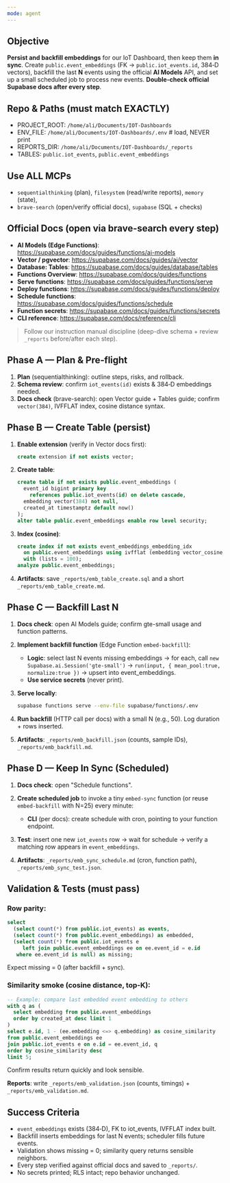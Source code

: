 ```yaml
---
mode: agent
---
```


## Objective
**Persist and backfill embeddings** for our IoT Dashboard, then keep them **in sync**. Create `public.event_embeddings` (FK → `public.iot_events.id`, 384‑D vectors), backfill the last **N** events using the official **AI Models** API, and set up a small scheduled job to process new events. **Double‑check official Supabase docs after every step**.

## Repo & Paths (must match EXACTLY)
- PROJECT_ROOT: `/home/ali/Documents/IOT-Dashboards`
- ENV_FILE: `/home/ali/Documents/IOT-Dashboards/.env`  # load, NEVER print
- REPORTS_DIR: `/home/ali/Documents/IOT-Dashboards/_reports`
- TABLES: `public.iot_events`, `public.event_embeddings`

## Use ALL MCPs
- `sequentialthinking` (plan), `filesystem` (read/write reports), `memory` (state),
- `brave-search` (open/verify official docs), `supabase` (SQL + checks)

## Official Docs (open via brave-search every step)
- **AI Models (Edge Functions)**: https://supabase.com/docs/guides/functions/ai-models
- **Vector / pgvector**: https://supabase.com/docs/guides/ai/vector
- **Database: Tables**: https://supabase.com/docs/guides/database/tables
- **Functions Overview**: https://supabase.com/docs/guides/functions
- **Serve functions**: https://supabase.com/docs/guides/functions/serve
- **Deploy functions**: https://supabase.com/docs/guides/functions/deploy
- **Schedule functions**: https://supabase.com/docs/guides/functions/schedule
- **Function secrets**: https://supabase.com/docs/guides/functions/secrets
- **CLI reference**: https://supabase.com/docs/reference/cli

> Follow our instruction manual discipline (deep-dive schema + review `_reports` before/after each step).

## Phase A — Plan & Pre‑flight
1) **Plan** (sequentialthinking): outline steps, risks, and rollback.
2) **Schema review**: confirm `iot_events(id)` exists & 384‑D embeddings needed.
3) **Docs check** (brave-search): open Vector guide + Tables guide; confirm `vector(384)`, IVFFLAT index, cosine distance syntax.

## Phase B — Create Table (persist)
1) **Enable extension** (verify in Vector docs first):
   ```sql
   create extension if not exists vector;
   ```

2) **Create table**:
   ```sql
   create table if not exists public.event_embeddings (
     event_id bigint primary key
       references public.iot_events(id) on delete cascade,
     embedding vector(384) not null,
     created_at timestamptz default now()
   );
   alter table public.event_embeddings enable row level security;
   ```

3) **Index (cosine)**:
   ```sql
   create index if not exists event_embeddings_embedding_idx
     on public.event_embeddings using ivfflat (embedding vector_cosine_ops)
     with (lists = 100);
   analyze public.event_embeddings;
   ```

4) **Artifacts**: save `_reports/emb_table_create.sql` and a short `_reports/emb_table_create.md`.

## Phase C — Backfill Last N

1) **Docs check**: open AI Models guide; confirm gte-small usage and function patterns.

2) **Implement backfill function** (Edge Function `embed-backfill`):
   - **Logic**: select last N events missing embeddings → for each, call `new Supabase.ai.Session('gte-small')` → `run(input, { mean_pool:true, normalize:true })` → upsert into event_embeddings.
   - **Use service secrets** (never print).

3) **Serve locally**:
   ```bash
   supabase functions serve --env-file supabase/functions/.env
   ```

4) **Run backfill** (HTTP call per docs) with a small N (e.g., 50). Log duration + rows inserted.

5) **Artifacts**: `_reports/emb_backfill.json` (counts, sample IDs), `_reports/emb_backfill.md`.

## Phase D — Keep In Sync (Scheduled)

1) **Docs check**: open "Schedule functions".

2) **Create scheduled job** to invoke a tiny `embed-sync` function (or reuse `embed-backfill` with N=25) every minute:
   - **CLI** (per docs): create schedule with cron, pointing to your function endpoint.

3) **Test**: insert one new `iot_events` row → wait for schedule → verify a matching row appears in `event_embeddings`.

4) **Artifacts**: `_reports/emb_sync_schedule.md` (cron, function path), `_reports/emb_sync_test.json`.

## Validation & Tests (must pass)

### Row parity:
```sql
select
  (select count(*) from public.iot_events) as events,
  (select count(*) from public.event_embeddings) as embedded,
  (select count(*) from public.iot_events e
     left join public.event_embeddings ee on ee.event_id = e.id
   where ee.event_id is null) as missing;
```
Expect missing = 0 (after backfill + sync).

### Similarity smoke (cosine distance, top‑K):
```sql
-- Example: compare last embedded event embedding to others
with q as (
  select embedding from public.event_embeddings
  order by created_at desc limit 1
)
select e.id, 1 - (ee.embedding <=> q.embedding) as cosine_similarity
from public.event_embeddings ee
join public.iot_events e on e.id = ee.event_id, q
order by cosine_similarity desc
limit 5;
```
Confirm results return quickly and look sensible.

**Reports**: write `_reports/emb_validation.json` (counts, timings) + `_reports/emb_validation.md`.

## Success Criteria

- `event_embeddings` exists (384‑D), FK to iot_events, IVFFLAT index built.
- Backfill inserts embeddings for last N events; scheduler fills future events.
- Validation shows missing = 0; similarity query returns sensible neighbors.
- Every step verified against official docs and saved to `_reports/`.
- No secrets printed; RLS intact; repo behavior unchanged.